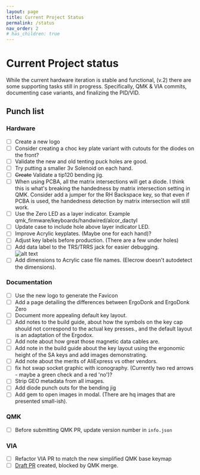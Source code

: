```yaml
---
layout: page
title: Current Project Status
permalink: /status
nav_order: 2
# has_children: true
---
```


# Current Project status

While the current hardware iteration is stable and functional, (v.2) there are some supporting tasks still in progress. Specifically, QMK & VIA commits, documenting case variants, and finalizing the PID/VID.

## Punch list

### Hardware
* [ ] Create a new logo 
* [ ] Consider creating a choc key plate variant with cutouts for the diodes on the front?
* [ ] Validate the new and old tenting puck holes are good.
* [ ] Try putting a smaller 3v Solenoid on each hand.
* [ ] ~~Create~~ Validate a tip120 bending jig.
* [ ] When using PCBA, all the matrix intersections will get a diode. I think this is what's breaking the handedness by matrix intersection setting in QMK. Consider add a jumper for the RH Backspace key, so that even if PCBA is used, the handedness detection by matrix intersection will still work.
* [ ] Use the Zero LED as a layer indicator. Example qmk_firmware/keyboards/handwired/alcor_dactyl
* [ ] Update case to include hole above layer indicator LED. 
* [ ] Improve Acrylic keyplates. (Maybe one for each hand)?
* [ ] Adjust key labels before production. (There are a few under holes)
* [ ] Add data label to the TRS/TRRS jack for easier debugging. <br>![alt text](/images/build_guide/labeled_data_jack.png)
* [ ] Add dimensions to Acrylic case file names. (Elecrow doesn't autodetect the dimensions).

### Documentation
* [ ] Use the new logo to generate the Favicon
* [ ] Add a page detailing the differences between ErgoDonk and ErgoDonk Zero
* [ ] Document more appealing default key layout.
* [ ] Add notes to the build guide, about how the symbols on the key cap should not correspond to the actual key presses., and the default layout is an adaptation of the Ergodox.
* [ ] Add note about how great those magnetic data cables are.
* [ ] Add note in the build guide about the key layout using the ergonomic height of the SA keys and add images demonstrating. 
* [ ] Add note about the merits of AliExpress vs other vendors.
* [ ] fix hot swap socket graphic with iconography. (Currently two red arrows - maybe a green check and a red 'no')?
* [ ] Strip GEO metadata from all images.
* [ ] Add diode punch outs for the bending jig
* [ ] Add gem to open images in modal. (There are hq images that are presented small-ish).
  
### QMK 
* [ ] Before submitting QMK PR, update version number in `info.json`

### VIA
* [ ] Refactor VIA PR to match the new simplified QMK base keymap
* [ ] [Draft PR](https://github.com/the-via/keyboards/pull/2208) created, blocked by QMK merge.
